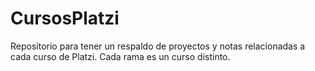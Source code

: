 # CursosPlatzi
Repositorio para tener un respaldo de proyectos y notas relacionadas a cada curso de Platzi. Cada rama es un curso distinto.
